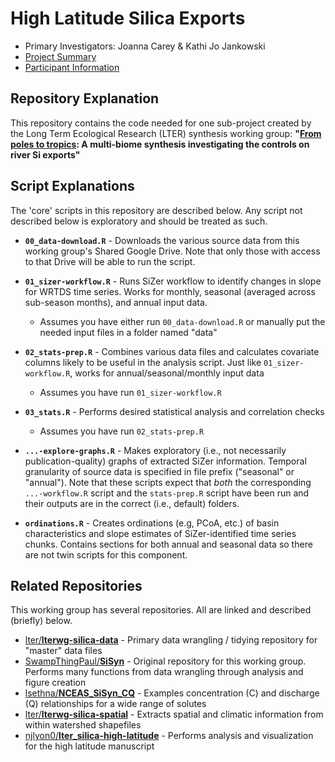 # High Latitude Silica Exports

- Primary Investigators: Joanna Carey & Kathi Jo Jankowski
- [Project Summary](https://lternet.edu/working-groups/river-si-exports/)
- [Participant Information](https://www.nceas.ucsb.edu/projects/12816)

## Repository Explanation

This repository contains the code needed for one sub-project created by the Long Term Ecological Research (LTER) synthesis working group: **"[From poles to tropics](https://www.nceas.ucsb.edu/workinggroups/lter-si-exports): A multi-biome synthesis investigating the controls on river Si exports"**

## Script Explanations

The 'core' scripts in this repository are described below. Any script not described below is exploratory and should be treated as such.

- **`00_data-download.R`** - Downloads the various source data from this working group's Shared Google Drive. Note that only those with access to that Drive will be able to run the script.

- **`01_sizer-workflow.R`** - Runs SiZer workflow to identify changes in slope for WRTDS time series. Works for monthly, seasonal (averaged across sub-season months), and annual input data.
    - Assumes you have either run `00_data-download.R` or manually put the needed input files in a folder named "data"

- **`02_stats-prep.R`** - Combines various data files and calculates covariate columns likely to be useful in the analysis script. Just like `01_sizer-workflow.R`, works for annual/seasonal/monthly input data
    - Assumes you have run `01_sizer-workflow.R`

- **`03_stats.R`** - Performs desired statistical analysis and correlation checks
    - Assumes you have run `02_stats-prep.R`


- **`...-explore-graphs.R`** - Makes exploratory (i.e., not necessarily publication-quality) graphs of extracted SiZer information. Temporal granularity of source data is specified in file prefix ("seasonal" or "annual"). Note that these scripts expect that _both_ the corresponding `...-workflow.R` script and the `stats-prep.R` script have been run and their outputs are in the correct (i.e., default) folders.

- **`ordinations.R`** - Creates ordinations (e.g, PCoA, etc.) of basin characteristics and slope estimates of SiZer-identified time series chunks. Contains sections for both annual and seasonal data so there are not twin scripts for this component.

## Related Repositories

This working group has several repositories. All are linked and described (briefly) below.

- [lter/**lterwg-silica-data**](https://github.com/lter/lterwg-silica-data) - Primary data wrangling / tidying repository for "master" data files
- [SwampThingPaul/**SiSyn**](https://github.com/SwampThingPaul/SiSyn) - Original repository for this working group. Performs many functions from data wrangling through analysis and figure creation
- [lsethna/**NCEAS_SiSyn_CQ**](https://github.com/lsethna/NCEAS_SiSyn_CQ) - Examples concentration (C) and discharge (Q) relationships for a wide range of solutes
- [lter/**lterwg-silica-spatial**](https://github.com/lter/lterwg-silica-spatial) - Extracts spatial and climatic information from within watershed shapefiles
- [njlyon0/**lter_silica-high-latitude**](https://github.com/njlyon0/lter_silica-high-latitude) - Performs analysis and visualization for the high latitude manuscript
